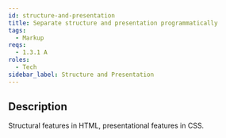 ```yaml
---
id: structure-and-presentation
title: Separate structure and presentation programmatically
tags:
  - Markup
reqs:
  - 1.3.1 A
roles:
  - Tech
sidebar_label: Structure and Presentation
---
```


## Description

Structural features in HTML, presentational features in CSS.
